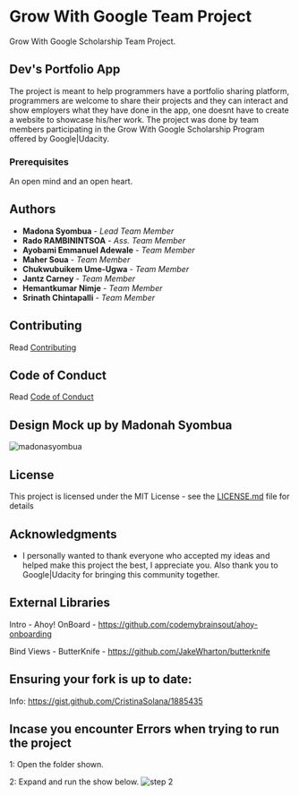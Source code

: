 # Grow With Google Team Project 
Grow With Google Scholarship Team Project.

## Dev's Portfolio App

The project is meant to help programmers have a portfolio sharing platform, programmers are welcome to share their projects and they can interact and show employers what they have done in the app, one doesnt have to create a website to showcase his/her work. The project was done by team members participating in the Grow With Google Scholarship Program offered by Google|Udacity. 

### Prerequisites
An open mind and an open heart.

## Authors
* **Madona Syombua** - *Lead Team Member* 
* **Rado RAMBININTSOA** - *Ass. Team Member*
* **Ayobami Emmanuel Adewale** - *Team Member*
* **Maher Soua** - *Team Member*
* **Chukwubuikem Ume-Ugwa** - *Team Member*
* **Jantz Carney** - *Team Member*
* **Hemantkumar Nimje** - *Team Member*
* **Srinath Chintapalli** - *Team Member*



## Contributing

Read  [Contributing](https://gist.github.com/PurpleBooth/b24679402957c63ec426)

## Code of Conduct

Read [Code of Conduct](https://github.com/Madonahs/GrowWithGoogleTeamProject/blob/master/CODE_OF_CONDUCT.md)

## Design Mock up by Madonah Syombua

![madonasyombua](https://user-images.githubusercontent.com/11560987/36572114-9a8f9706-17ff-11e8-8253-4e30f53bfbcf.png)


## License

This project is licensed under the MIT License - see the [LICENSE.md](LICENSE.md) file for details

## Acknowledgments

* I personally wanted to thank everyone who accepted my ideas and helped make this project the best, I appreciate you. Also thank you to Google|Udacity for bringing this community together.

## External Libraries
Intro - Ahoy! OnBoard - https://github.com/codemybrainsout/ahoy-onboarding

Bind Views - ButterKnife - https://github.com/JakeWharton/butterknife

## Ensuring your fork is up to date:
Info: https://gist.github.com/CristinaSolana/1885435

## Incase you encounter Errors when trying to run the project
1: Open the folder shown.

2: Expand and run the show below.
![step 2](https://user-images.githubusercontent.com/11560987/36135524-4aa70bee-1051-11e8-924c-ae70f2f22c30.PNG)
